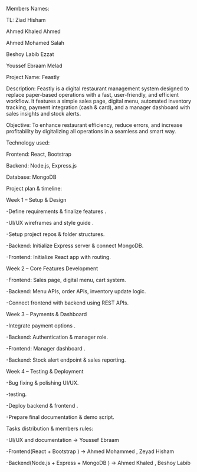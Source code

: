 Members Names:

TL: Ziad Hisham

Ahmed Khaled Ahmed

Ahmed Mohamed Salah

Beshoy Labib Ezzat

Youssef Ebraam Melad

Project Name:
Feastly

Description:
Feastly is a digital restaurant management system designed to replace paper-based operations with a fast, user-friendly, and efficient workflow. It features a simple sales page, digital menu, automated inventory tracking, payment integration (cash & card), and a manager dashboard with sales insights and stock alerts.

Objective:
To enhance restaurant efficiency, reduce errors, and increase profitability by digitalizing all operations in a seamless and smart way.

Technology used:

Frontend: React, Bootstrap

Backend: Node.js, Express.js

Database: MongoDB


Project plan & timeline:


Week 1 – Setup & Design

-Define requirements & finalize features .

-UI/UX wireframes and style guide .

-Setup project repos & folder structures.

-Backend: Initialize Express server & connect MongoDB.

-Frontend: Initialize React app with routing.


Week 2 – Core Features Development

-Frontend: Sales page, digital menu, cart system.

-Backend: Menu APIs, order APIs, inventory update logic.

-Connect frontend with backend using REST APIs.


Week 3 – Payments & Dashboard

-Integrate payment options .

-Backend: Authentication & manager role.

-Frontend: Manager dashboard .

-Backend: Stock alert endpoint & sales reporting.


Week 4 – Testing & Deployment

-Bug fixing & polishing UI/UX.

-testing.

-Deploy backend & frontend .

-Prepare final documentation & demo script.



Tasks distribution & members rules:

-UI/UX and documentation -> Youssef Ebraam 
                                                            
-Frontend(React + Bootstrap ) -> Ahmed Mohammed , Zeyad Hisham
                                                             
-Backend(Node.js + Express + MongoDB ) -> Ahmed Khaled , Beshoy Labib

